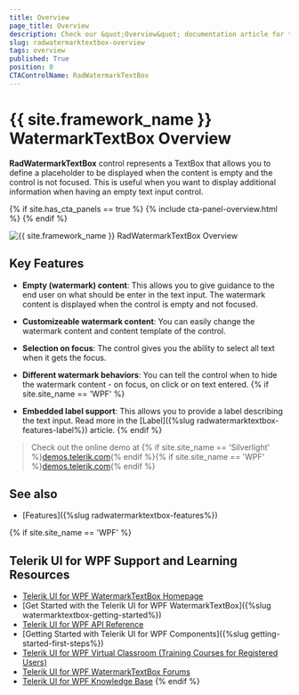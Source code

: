 ```yaml
---
title: Overview
page_title: Overview
description: Check our &quot;Overview&quot; documentation article for the RadWatermarkTextBox {{ site.framework_name }} control.
slug: radwatermarktextbox-overview
tags: overview
published: True
position: 0
CTAControlName: RadWatermarkTextBox
---
```


# {{ site.framework_name }} WatermarkTextBox Overview

__RadWatermarkTextBox__ control represents a TextBox that allows you to define a placeholder to be displayed when the content is empty and the control is not focused. This is useful when you want to display additional information when having an empty text input control.

{% if site.has_cta_panels == true %}
{% include cta-panel-overview.html %}
{% endif %}

![{{ site.framework_name }} RadWatermarkTextBox Overview](images/radwatermarktextbox-overview-01.png)

## Key Features

* __Empty (watermark) content__: This allows you to give guidance to the end user on what should be enter in the text input. The watermark content is displayed when the control is empty and not focused.

* __Customizeable watermark content__: You can easily change the watermark content and content template of the control.

* __Selection on focus__: The control gives you the ability to select all text when it gets the focus.

* __Different watermark behaviors__: You can tell the control when to hide the watermark content - on focus, on click or on text entered.
{% if site.site_name == 'WPF' %}
* __Embedded label support__: This allows you to provide a label describing the text input. Read more in the [Label]({%slug radwatermarktextbox-features-label%}) article.
{% endif %}

> Check out the online demo at {% if site.site_name == 'Silverlight' %}[demos.telerik.com](http://demos.telerik.com/silverlight/#WatermarkTextBox/FirstLook){% endif %}{% if site.site_name == 'WPF' %}[demos.telerik.com](http://demos.telerik.com/wpf/){% endif %}

## See also
 * [Features]({%slug radwatermarktextbox-features%})

 

{% if site.site_name == 'WPF' %}
## Telerik UI for WPF Support and Learning Resources

* [Telerik UI for WPF WatermarkTextBox Homepage](https://www.telerik.com/products/wpf/watermarktextbox.aspx)
* [Get Started with the Telerik UI for WPF WatermarkTextBox]({%slug watermarktextbox-getting-started%})
* [Telerik UI for WPF API Reference](https://docs.telerik.com/devtools/wpf/api/)
* [Getting Started with Telerik UI for WPF Components]({%slug getting-started-first-steps%})
* [Telerik UI for WPF Virtual Classroom (Training Courses for Registered Users)](https://learn.telerik.com/learn/course/external/view/elearning/16/telerik-ui-for-wpf) 
* [Telerik UI for WPF WatermarkTextBox Forums](https://www.telerik.com/forums/wpf)
* [Telerik UI for WPF Knowledge Base](https://docs.telerik.com/devtools/wpf/knowledge-base)
{% endif %}

